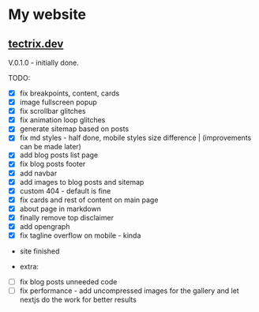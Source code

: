 # My website

## [tectrix.dev](https://www.tectrix.dev)

V.0.1.0 - initially done.

TODO:

- [x] fix breakpoints, content, cards
- [x] image fullscreen popup
- [x] fix scrollbar glitches
- [x] fix animation loop glitches
- [x] generate sitemap based on posts
- [x] fix md styles - half done, mobile styles size difference | (improvements can be made later)
- [x] add blog posts list page
- [x] fix blog posts footer
- [x] add navbar
- [x] add images to blog posts and sitemap
- [x] custom 404 - default is fine
- [x] fix cards and rest of content on main page
- [x] about page in markdown
- [x] finally remove top disclaimer
- [x] add opengraph
- [x] fix tagline overflow on mobile - kinda
- site finished

- extra:
- [ ] fix blog posts unneeded code
- [ ] fix performance - add uncompressed images for the gallery and let nextjs do the work for better results
